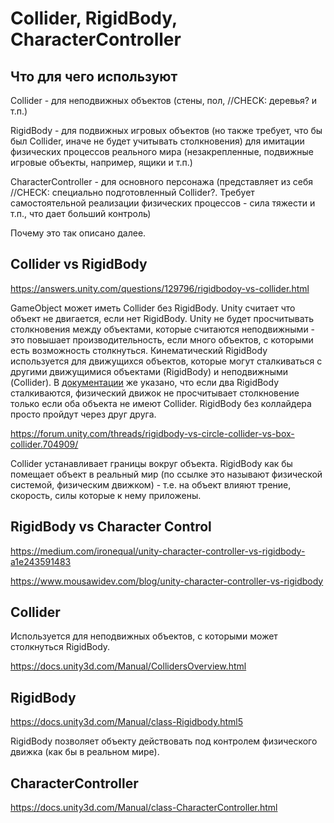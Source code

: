 # Collider, RigidBody, CharacterController

## Что для чего используют

Collider - для неподвижных объектов (стены, пол, //CHECK: деревья? и т.п.)

RigidBody - для подвижных игровых объектов (но также требует, что бы был Collider, иначе не будет учитывать столкновения) для имитации физических процессов реального мира (незакрепленные, подвижные игровые объекты, например, ящики и т.п.)

CharacterController - для основного персонажа (представляет из себя //CHECK: специально подготовленный Collider?. Требует самостоятельной реализации физических процессов - сила тяжести и т.п., что дает больший контроль)

Почему это так описано далее.

<!-- TODO: Сделать краткое описание, почему надо использовать именно для этих целей. -->

## Collider vs RigidBody

<https://answers.unity.com/questions/129796/rigidbodoy-vs-collider.html>

GameObject может иметь Collider без RigidBody. Unity считает что объект не двигается, если нет RigidBody. Unity не будет  просчитывать столкновения между  объектами, которые считаются неподвижными - это повышает производительность, если много объектов, с которыми есть возможность столкнуться. Кинематический RigidBody используется для движущихся объектов, которые могут сталкиваться с другими движущимися объектами (RigidBody) и неподвижными (Collider). В [документации](https://docs.unity3d.com/Manual/class-Rigidbody.html) же указано, что если два RigidBody сталкиваются, физический движок не просчитывает столкновение только если оба объекта не имеют Collider. RigidBody без коллайдера просто пройдут через друг друга.

<https://forum.unity.com/threads/rigidbody-vs-circle-collider-vs-box-collider.704909/>

Collider устанавливает границы вокруг объекта.
RigidBody как бы помещает объект в реальный мир (по ссылке это называют физической системой, физическим движком) - т.е. на объект влияют трение, скорость, силы которые к нему приложены.

<!-- TODO: Указано, что RigidBody может быть кинематическим или нет. Разобраться в чем разница -->

## RigidBody vs Character Control

<https://medium.com/ironequal/unity-character-controller-vs-rigidbody-a1e243591483>

<https://www.mousawidev.com/blog/unity-character-controller-vs-rigidbody>

## Collider

Используется для неподвижных объектов, с которыми может столкнуться RigidBody.

<https://docs.unity3d.com/Manual/CollidersOverview.html>

## RigidBody

<https://docs.unity3d.com/Manual/class-Rigidbody.html5>

RigidBody позволяет объекту действовать под контролем физического движка  (как бы в реальном мире).

## CharacterController

<https://docs.unity3d.com/Manual/class-CharacterController.html>
